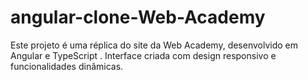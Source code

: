 # angular-clone-Web-Academy
Este projeto é uma réplica do site da Web Academy, desenvolvido em Angular  e TypeScript . Interface criada com design responsivo e funcionalidades dinâmicas.
